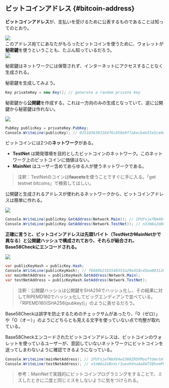 ## ビットコインアドレス {#bitcoin-address}

**ビットコインアドレス**が、支払いを受けるために公表するものであることは知ってのとおり。  

![](../assets/BitcoinAddress.png)  
このアドレス宛てにあなたがもらったビットコインを使うために、ウォレットが**秘密鍵**を使うということも、たぶん知っているだろう。  
![](../assets/PrivateKey.png)

秘密鍵はネットワークには保管されず、インターネットにアクセスすることなく生成される。

秘密鍵を生成してみよう。

```cs
Key privateKey = new Key(); // generate a random private key
```

秘密鍵から**公開鍵**を作成する。これは一方向のみの生成となっていて、逆に公開鍵から秘密鍵は作れない。

![](../assets/PrivKeyPubKey.png)

```cs
PubKey publicKey = privateKey.PubKey;
Console.WriteLine(publicKey); // 0251036303164f6c458e9f7abecb4e55e5ce9ec2b2f1d06d633c9653a07976560c
```

ビットコインには2つの**ネットワーク**がある。

* **TestNet** は開発環境を目的としたビットコインのネットワーク。このネットワーク上のビットコインに価値はない。
* **MainNet** はユーザー含めてあらゆる人が使うネットワークである。

> 注釈：TestNetのコインは**faucets**を使うことですぐに手に入る。「get testnet bitcoins」で検索してほしい。

公開鍵と生成されるアドレスが使われるネットワークから、ビットコインアドレスは簡単に作れる。

![](../assets/PubKeyToAddr.png)

```cs
Console.WriteLine(publicKey.GetAddress(Network.Main)); // 1PUYsjwfNmX64wS368ZR5FMouTtUmvtmTY
Console.WriteLine(publicKey.GetAddress(Network.TestNet)); // n3zWAo2eBnxLr3ueohXnuAa8mTVBhxmPhq
```

**正確に言うと、ビットコインアドレスは先頭1バイト（TestNetかMainNetかで異なる）と公開鍵ハッシュで構成されており、それらが結合され、Base58Checkにエンコードされる。**

![](../assets/PubKeyHashToBitcoinAddress.png)

```cs
var publicKeyHash = publicKey.Hash;
Console.WriteLine(publicKeyHash); // f6889b21b5540353a29ed18c45ea0031280c42cf
var mainNetAddress = publicKeyHash.GetAddress(Network.Main);
var testNetAddress = publicKeyHash.GetAddress(Network.TestNet);
```

> 注釈：公開鍵ハッシュは公開鍵をSHA256でハッシュ化し、その結果に対してRIPEMD160でハッシュ化してビッグエンディアンで並べている。「RIPEMD160\(SHA256\(pubkey\)\)」のように表せるだろう。

Base58Checkは誤字を防止するためのチェックサムがあったり、「0（ゼロ）」や「O（オー）」のようにどちらとも見える文字を使っていない点で均整が取れている。

Base58Checkエンコードされたビットコインアドレスは、ビットコインのウォレットを使っているユーザーが、意図していないネットワークにビットコインを送ってしまわないように確認できるようになっている。

```cs
Console.WriteLine(mainNetAddress); // 1PUYsjwfNmX64wS368ZR5FMouTtUmvtmTY
Console.WriteLine(testNetAddress); // n3zWAo2eBnxLr3ueohXnuAa8mTVBhxmPhq
```

> 参考：MainNetで実践的にビットコインプログラミングをすることで、ミスしたときに二度と同じミスをしないように気をつけられる。



